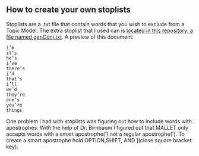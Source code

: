 ## How to create your own stoplists

Stoplists are a .txt file that contain words that you wish to exclude from a Topic Model. The extra stoplist that I used can is [located in this repository: a file named genConj.txt](https://github.com/nmcdowell00/MALLET_tutorial/blob/master/genConj.txt). 
A preview of this document: 
```
i’m
it’s
he’s
i’ve
there’s
i’d
that’s
i’ll
we’d
they’re
one’s
you’re
things
```
One problem I had with stoplists was figuring out how to include words with apostrophes. With the help of Dr. Birnbaum I figured out that MALLET only accepts words with a smart apostrophe(’) not a regular apostrophe('). To create a smart apostrophe hold OPTION,SHIFT, AND ](close square bracket key). 
